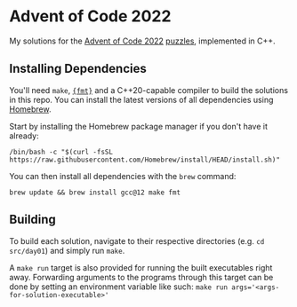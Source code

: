 # Advent of Code 2022

My solutions for the [Advent of Code 2022](https://adventofcode.com/2022/about) [puzzles](https://adventofcode.com/2022), implemented in C++.

## Installing Dependencies

You'll need `make`, [`{fmt}`](https://github.com/fmtlib/fmt) and a C++20-capable compiler to build the solutions in this repo.
You can install the latest versions of all dependencies using [Homebrew](https://brew.sh).

Start by installing the Homebrew package manager if you don't have it already:

`/bin/bash -c "$(curl -fsSL https://raw.githubusercontent.com/Homebrew/install/HEAD/install.sh)"`

You can then install all dependencies with the `brew` command:

`brew update && brew install gcc@12 make fmt`

## Building
To build each solution, navigate to their respective directories (e.g. `cd src/day01`) and simply run `make`.

A `make run` target is also provided for running the built executables right away. Forwarding arguments to the programs through this target can be done by setting an environment variable like such: `make run args='<args-for-solution-executable>'`
